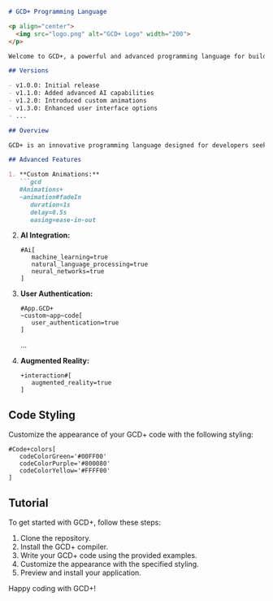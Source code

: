 ```markdown
# GCD+ Programming Language

<p align="center">
  <img src="logo.png" alt="GCD+ Logo" width="200">
</p>

Welcome to GCD+, a powerful and advanced programming language for building feature-rich applications.

## Versions

- v1.0.0: Initial release
- v1.1.0: Added advanced AI capabilities
- v1.2.0: Introduced custom animations
- v1.3.0: Enhanced user interface options
- ...

## Overview

GCD+ is an innovative programming language designed for developers seeking advanced and futuristic solutions. It combines cutting-edge features, powerful AI integration, and a developer-friendly environment.

## Advanced Features

1. **Custom Animations:**
   ```gcd
   #Animations+
   ~animation#fadeIn
      duration=1s
      delay=0.5s
      easing=ease-in-out
   ```

2. **AI Integration:**
   ```gcd
   #Ai[
      machine_learning=true
      natural_language_processing=true
      neural_networks=true
   ]
   ```

3. **User Authentication:**
   ```gcd
   #App.GCD+
   ~custom~app~code[
      user_authentication=true
   ]
   ```

   ...

10. **Augmented Reality:**
    ```gcd
    +interaction#[
       augmented_reality=true
    ]
    ```

## Code Styling

Customize the appearance of your GCD+ code with the following styling:

```gcd
#Code+colors[
   codeColorGreen='#00FF00'
   codeColorPurple='#800080'
   codeColorYellow='#FFFF00'
]
```

## Tutorial

To get started with GCD+, follow these steps:

1. Clone the repository.
2. Install the GCD+ compiler.
3. Write your GCD+ code using the provided examples.
4. Customize the appearance with the specified styling.
5. Preview and install your application.

Happy coding with GCD+!
```
 
